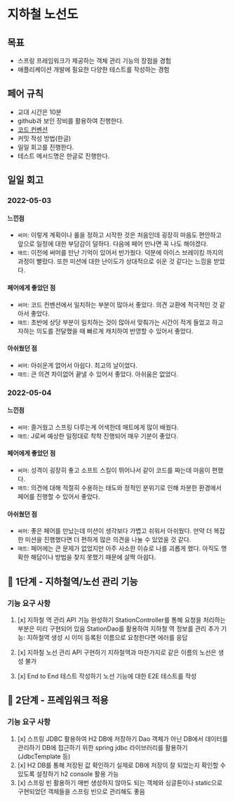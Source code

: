 # 지하철 노선도

## 목표

 * 스프링 프레임워크가 제공하는 객체 관리 기능의 장점을 경험
 * 애플리케이션 개발에 필요한 다양한 테스트를 작성하는 경험

## 페어 규칙

- 교대 시간은 10분
- github과 보인 장비를 활용하여 진행한다.
- [코드 컨벤션](https://github.com/woowacourse/woowacourse-docs/tree/master/styleguide/java)
- 커밋 작성 방법(한글)
- 일일 회고를 진행한다.
- 테스트 메서드명은 한글로 진행한다.

## 일일 회고

### 2022-05-03

#### 느낀점

- `써머`: 이렇게 계획이나 룰을 정하고 시작한 것은 처음인데 굉장히 마음도 편안하고 앞으로 일정에 대한 부담감이 덜하다. 다음에 페어 만나면 꼭 나도 해야겠다.
- `매트`: 이전에 써머를 만난 기억이 있어서 반가웠다. 덕분에 아이스 브레이킹 까지의 과정이 빨랐다. 또한 미션에 대한 난이도가 상대적으로 쉬운 것 같다는 느낌을 받았다.

#### 페어에게 좋았던 점

- `써머`: 코드 컨벤션에서 일치하는 부분이 많아서 좋았다. 의견 교환에 적극적인 것 같아서 좋았다.
- `매트`: 초반에 상당 부분이 일치하는 것이 많아서 맞춰가는 시간이 적게 들었고 하고자하는 의도를 전달했을 때 빠르게 캐치하여 반영할 수 있어서 좋았다.

#### 아쉬웠던 점

- `써머`: 아쉬운게 없어서 아쉽다. 최고의 날이었다.
- `매트`: 큰 의견 차이없어 끝낼 수 있어서 좋았다. 아쉬움은 없었다.

### 2022-05-04

#### 느낀점

- `써머`: 즐거웠고 스프링 다루는게 어색한데 매트에게 많이 배웠다.
- `매트`: J로써 예상한 일정대로 착착 진행되어 매우 기분이 좋았다.

#### 페어에게 좋았던 점

- `써머`: 성격이 굉장히 좋고 소프트 스킬이 뛰어나서 같이 코드를 짜는데 마음이 편했다.
- `매트`: 의견에 대해 적절히 수용하는 태도와 정적인 분위기로 인해 차분한 환경에서 페어를 진행할 수 있어서 좋았다.

#### 아쉬웠던 점

- `써머`: 좋은 페어를 만났는데 미션이 생각보다 가볍고 쉬워서 아쉬웠다. 만약 더 복잡한 미션을 진행했다면 더 편하게 많은 의견을 나눌 수 있었을 것 같다.
- `매트`: 페어에는 큰 문제가 없었지만 아주 사소한 이슈로 나를 괴롭게 했다. 아직도 명확한 해답이나 방법을 찾지 못했기 때문에 살짝 아쉽다.

## 🚀 1단계 - 지하철역/노선 관리 기능

### 기능 요구 사항
1. [x] 지하철 역 관리 API 기능 완성하기
   StationController를 통해 요청을 처리하는 부분은 미리 구현되어 있음
   StationDao를 활용하여 지하철 역 정보를 관리
   추가 기능: 지하철역 생성 시 이미 등록된 이름으로 요청한다면 에러를 응답

2. [x] 지하철 노선 관리 API 구현하기
   지하철역과 마찬가지로 같은 이름의 노선은 생성 불가

3. [x] End to End 테스트 작성하기
   노선 기능에 대한 E2E 테스트를 작성

## 🚀 2단계 - 프레임워크 적용

### 기능 요구 사항

1. [x] 스프링 JDBC 활용하여 H2 DB에 저장하기
   Dao 객체가 아닌 DB에서 데이터를 관리하기
   DB에 접근하기 위한 spring jdbc 라이브러리를 활용하기 (JdbcTemplate 등)
2. [x] H2 DB를 통해 저장된 값 확인하기
   실제로 DB에 저장이 잘 되었는지 확인할 수 있도록 설정하기
   h2 console 활용 가능
3. [x] 스프링 빈 활용하기
   매번 생성하지 않아도 되는 객체와 싱글톤이나 static으로 구현되었던 객체들을 스프링 빈으로 관리해도 좋음
